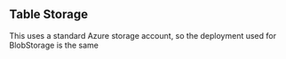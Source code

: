 ﻿## Table Storage

This uses a standard Azure storage account, so the deployment used for BlobStorage is the same